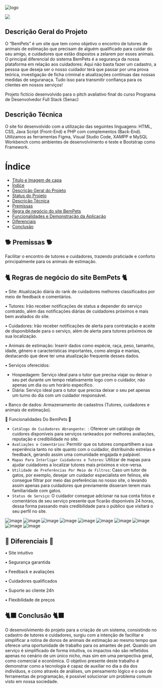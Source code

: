 ![logo](https://github.com/user-attachments/assets/26b9b449-940d-4964-8f55-1a0d7a7fec65)
<p>
<img loading="lazy" src="http://img.shields.io/static/v1?label=STATUS&message=%20CONCLUIDO&color=GREEN&style=for-the-badge"/>
</p>
<h2> Descrição Geral do Projeto </h2>
O “BemPets” é um site que tem como objetivo o encontro de tutores de animais de estimação que precisam de alguém qualificado para cuidar do seu amigo, e cuidadores que estão dispostos a zelarem por esses animais. O principal diferencial do sistema BemPets é a segurança da nossa plataforma em relação aos cuidadores: Aqui não basta fazer um cadastro, a pessoa que deseja ser o nosso cuidador terá que passar por uma prova teórica, investigação de ficha criminal e atualizações contínuas das nossas medidas de seguranaça. Tudo isso para transmitir confiança para os clientes em nossos serviços!

Projeto fictício desenvolvido para o pitch avaliativo final do curso Programa de Desenvolvedor Full Stack (Senac)


<h2> Descrição Técnica </h2>
O site foi desenvolvido com a utilização das seguintes linguagens: HTML, CSS, Java Script (Front-End) e PHP com complementos (Back-End). Utilizamos as ferramentas Figma, Visual Studio Code, XAMPP e MySQL Workbench como ambientes de desenvolvimento e teste e Bootstrap como Framework.

# Índice 
* [Título e Imagem de capa](#Título-e-Imagem-de-capa)
* [Índice](#índice)
* [Descrição Geral do Projeto](#descrição-geral-do-projeto)
* [Status do Projeto](#status-do-Projeto)
* [Descrição Técnica](#descrição-técnica)
* [Premissas](#premissas)
* [Regra de negócio do site BemPets](#regra-de-negócio-do-site-BemPets)
* [Funcionalidades e Demonstração da Aplicação](#funcionalidades-e-demonstração-da-aplicação)
* [Diferenciais](#diferenciais)
* [Conclusão](#conclusão)

<h2> 🐕 Premissas 🐕 </h2>
Facilitar o encontro de tutores e cuidadores, trazendo praticiade e conforto principalmente para os animais de estimação.

<h2> 🐈 Regras de negócio do site BemPets 🐈 </h2>
•	Site: Atualização diária do rank de cuidadores melhores classificados por meio de feedback e comentários.

•	Tutores: Irão receber notificações de status a depender do serviço contratdo, além das notificações diárias de cuidadores próximos e mais bem avaliados do site.

•	Cuidadores: Irão receber notificações de alerta para contratação e aceite de disponiblidade para o serviço, além de alerta para tutores próximos de sua localização.

•	Animais de estimação: Inserir dados como espécie, raça, peso, tamanho, idade, gênero e características importantes, como alergia e manias, destacando que deve ter uma atualização frequente desses dados. 

•	Serviços oferecidos:
- Hospedagem: Serviço ideal para o tutor que precisa viajar ou deixar o seu pet durante um tempo relativamente logo com o cuidador, não apenas um dia ou um horário específico.
- Diária: Serviço ideal para o tutor que precisa deixar o seu pet apenas um turno do dia com um cuidador responsável.

•	Banco de dados: Armazenamento de cadastros (Tutores, cuidadores e animais de estimação).

:dog: Funcionalidades Do BemPets :dog:
- `Catálogo de Cuidadores Abrangente: `: Oferecer um catálogo de cuidores disponíveis para serviços rankeados por melhores avaliações, reputação e credibilidade no site.
- `Avaliações e Comentários`: Permitir que os tutores compartilhem a sua experiência tanto no site quanto com o cuidador, distribuindo estrelas e feedback, gerando assim uma comunidade engajada e palpável. 
- `Mapas Para Interligar Cuidadores e Tutores`: Utilizar de mapas para ajudar cuidadores a localizar tutores mais próximos e vice-versa.
- `Utilidade de Preferências Por Meio de Filtros`: Caso um tutor de gatos, por exemplo, desejar um cuidador especialista em felinos, ele consegue filtrar por meio das preferências no nosso site, o levando assim apenas para cuidadores que previamente disseram terem mais familiaridade com gatos. 
- `Status de Serviço`: O cuidador consegue adcionar na sua conta fotos e comentários de seu serviço presente que ficarão disponíveis 24 horas, dessa forma passando mais credibilidade para o público que visitará o seu perfil no site.

![image](https://github.com/user-attachments/assets/31e411aa-d7a2-4f8c-a29d-86b24550a860)
![image](https://github.com/user-attachments/assets/85861323-aa1c-44e6-a45d-d7df1ce17d80)
![image](https://github.com/user-attachments/assets/e93480ff-4e70-4191-8b83-8d45489e4e0d)
![image](https://github.com/user-attachments/assets/8e7bade9-921c-456a-8830-21c7068a70f4)
![image](https://github.com/user-attachments/assets/7be87834-f9ec-4250-a2c0-eb13977e62f7)
![image](https://github.com/user-attachments/assets/ae1e4e9f-6f4d-4021-8b0f-66b0184d5c2f)
![image](https://github.com/user-attachments/assets/99e091c4-ce4a-481e-9956-c8f3bbe3d92e)
![image](https://github.com/user-attachments/assets/728ef0c7-ff07-45b5-a49b-b03ac9f04bc7)
![image](https://github.com/user-attachments/assets/acd92c67-545c-48f7-8dd3-055296b74a53)
![image](https://github.com/user-attachments/assets/1458c2e7-0b0e-42bf-88da-44dd947aff18)


<h2> 🦮 Diferenciais 🦮 </h2>
•	Site intuitivo

•	Segurança garantida

•	Feedback e avaliações

•	Cuidadores qualificados

•	Suporte ao cliente 24h

•	Flexibilidade de preços

<h2> 🐈‍⬛ Conclusão 🐈‍⬛ </h2>
O desenvolvimento do projeto para a criação de um sistema, consistindo no cadastro de tutores e cuidadores, surgiu com a intenção de facilitar e simplificar a rotina de donos de animais de estimação ao mesmo tempo que oferece uma oportunidade de trabalho para os amantes de pet. Quando um serviço é simplificado de forma intuitiva, os impactos não são refletidos apenas no cenário de um único nicho, mas sim em uma perspectiva geral, como comercial e econômica. O objetivo presente deste trabalho é demonstrar como a tecnologia é capaz de auxiliar no dia a dia dos indivíduos, e como através de análises, um pensamento lógico e o uso de ferramentas de programação, é possível solucionar um problema comum visto em nossa sociedade. 
